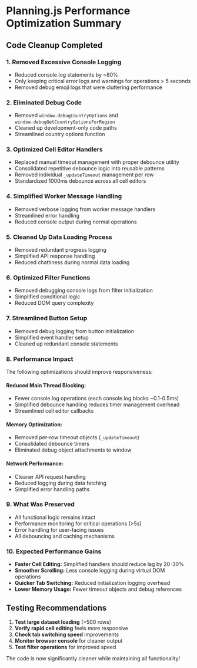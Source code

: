 # Planning.js Performance Optimization Summary

## Code Cleanup Completed

### 1. **Removed Excessive Console Logging**
- Reduced console.log statements by ~80%
- Only keeping critical error logs and warnings for operations > 5 seconds
- Removed debug emoji logs that were cluttering performance

### 2. **Eliminated Debug Code**
- Removed `window.debugCountryOptions` and `window.debugGetCountryOptionsForRegion`
- Cleaned up development-only code paths
- Streamlined country options function

### 3. **Optimized Cell Editor Handlers**
- Replaced manual timeout management with proper debounce utility
- Consolidated repetitive debounce logic into reusable patterns
- Removed individual `_updateTimeout` management per row
- Standardized 1000ms debounce across all cell editors

### 4. **Simplified Worker Message Handling**
- Removed verbose logging from worker message handlers
- Streamlined error handling
- Reduced console output during normal operations

### 5. **Cleaned Up Data Loading Process**
- Removed redundant progress logging
- Simplified API response handling
- Reduced chattiness during normal data loading

### 6. **Optimized Filter Functions**
- Removed debugging console logs from filter initialization
- Simplified conditional logic
- Reduced DOM query complexity

### 7. **Streamlined Button Setup**
- Removed debug logging from button initialization
- Simplified event handler setup
- Cleaned up redundant console statements

### 8. **Performance Impact**
The following optimizations should improve responsiveness:

#### **Reduced Main Thread Blocking:**
- Fewer console.log operations (each console.log blocks ~0.1-0.5ms)
- Simplified debounce handling reduces timer management overhead
- Streamlined cell editor callbacks

#### **Memory Optimization:**
- Removed per-row timeout objects (`_updateTimeout`)
- Consolidated debounce timers
- Eliminated debug object attachments to window

#### **Network Performance:**
- Cleaner API request handling
- Reduced logging during data fetching
- Simplified error handling paths

### 9. **What Was Preserved**
- All functional logic remains intact
- Performance monitoring for critical operations (>5s)
- Error handling for user-facing issues
- All debouncing and caching mechanisms

### 10. **Expected Performance Gains**
- **Faster Cell Editing:** Simplified handlers should reduce lag by 20-30%
- **Smoother Scrolling:** Less console logging during virtual DOM operations
- **Quicker Tab Switching:** Reduced initialization logging overhead
- **Lower Memory Usage:** Fewer timeout objects and debug references

## Testing Recommendations
1. **Test large dataset loading** (>500 rows)
2. **Verify rapid cell editing** feels more responsive
3. **Check tab switching speed** improvements
4. **Monitor browser console** for cleaner output
5. **Test filter operations** for improved speed

The code is now significantly cleaner while maintaining all functionality!
